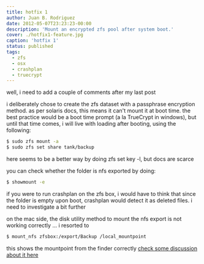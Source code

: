 ```yaml
---
title: hotfix 1
author: Juan B. Rodriguez
date: 2012-05-07T23:23:23-00:00
description: 'Mount an encrypted zfs pool after system boot.'
cover: ./hotfix1-feature.jpg
caption: 'hotfix 1'
status: published
tags:
  - zfs
  - osx
  - crashplan
  - truecrypt
---
```


well, i need to add a couple of comments after my last post

i deliberately chose to create the zfs dataset with a passphrase encryption method. as per solaris docs, this means it can't mount it at boot time. the best practice would be a boot time prompt (a la TrueCrypt in windows), but until that time comes, i will live with loading after booting, using the following:

```bash
$ sudo zfs mount -a
$ sudo zfs set share tank/backup
```

here seems to be a better way by doing zfs set key -l, but docs are scarce

you can check whether the folder is nfs exported by doing:

```bash
$ showmount -e
```

if you were to run crashplan on the zfs box, i would have to think that since the folder is empty upon boot, crashplan would detect it as deleted files. i need to investigate a bit further

on the mac side, the disk utility method to mount the nfs export is not working correctly ... i resorted to

```bash
$ mount_nfs zfsbox:/export/Backup /local_mountpoint
```

this shows the mountpoint from the finder correctly [check some discussion about it here](https://help.bombich.com/discussions/questions/3459-cloningcopying-to-or-from-an-nfs-share)
